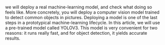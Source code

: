 
we will deploy a real machine-learning model, and check what doing so feels like. More concretely, you will deploy a computer vision model trained to detect common objects in pictures. Deploying a model is one of the last steps in a prototypical machine-learning lifecycle. In this article, we will use a pre-trained model called YOLOV3. This model is very convenient for two reasons: it runs really fast, and for object detection, it yields accurate results.
